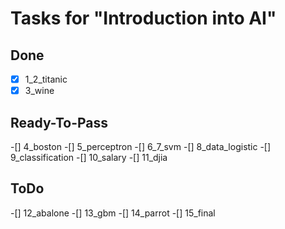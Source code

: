 # Tasks for "Introduction into AI"

## Done
-[x] 1_2_titanic
-[x] 3_wine

## Ready-To-Pass
-[] 4_boston
-[] 5_perceptron
-[] 6_7_svm
-[] 8_data_logistic
-[] 9_classification
-[] 10_salary
-[] 11_djia

## ToDo
-[] 12_abalone
-[] 13_gbm
-[] 14_parrot
-[] 15_final